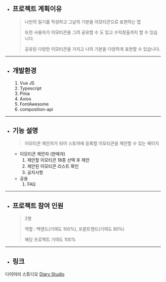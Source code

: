 * ## 프로젝트 계획이유
  > 나만의 일기를 작성하고 그날의 기분을 이모티콘으로 표현하는 앱
  > 
  > 또한 사용자가 이모티콘을 그려 공유할 수 도 있고 수익창출까지 할 수 있습니다.
  > 
  > 공유된 다양한 이모티콘을 가지고 나의 기분을 다양하게 표현할 수 있습니다.
------------
* ## 개발환경
  1. Vue JS
  2. Typescript
  3. Pinia
  4. Axios
  5. FontAwesome
  6. composition-api
------------
* ## 기능 설명
  > 이모티콘 제안자가 되어 스토어에 등록할 이모티콘을 제안할 수 있는 페이지
  
  * 이모티콘 제안자 (판매자)   
    1. 제안할 이모티콘 18종 선택 후 제안 
    2. 제안된 이모티콘 리스트 확인
    3. 공지사항
  * 공용
    1. FAQ   
------------
* ## 프로젝트 참여 인원
  > 2명 
  >
  > 역할 : 백엔드(기여도 100%), 프론트엔드(기여도 80%)
  >
  > 해당 프로젝트 기여도 100%
------------
* ## 링크
다이어리 스튜디오 [Diary Studio](http://leejehyeon.synology.me:3000/test)
